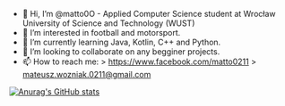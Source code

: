 - 👋 Hi, I’m @matto0O - Applied Computer Science student at Wrocław University of Science and Technology (WUST)
- 👀 I’m interested in football and motorsport.
- 🌱 I’m currently learning Java, Kotlin, C++ and Python.
- 💞️ I’m looking to collaborate on any begginer projects.
- 📫 How to reach me:
      > https://www.facebook.com/matto0211
      > mateusz.wozniak.0211@gmail.com

[![Anurag's GitHub stats](https://github-readme-stats.vercel.app/api?username=matto0O)](https://github.com/anuraghazra/github-readme-stats)
